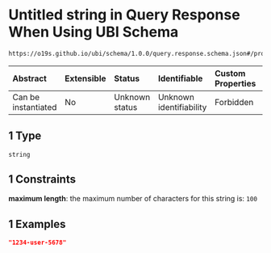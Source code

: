 # Untitled string in Query Response When Using UBI Schema

```txt
https://o19s.github.io/ubi/schema/1.0.0/query.response.schema.json#/properties/query_id/oneOf/1
```



| Abstract            | Extensible | Status         | Identifiable            | Custom Properties | Additional Properties | Access Restrictions | Defined In                                                                                        |
| :------------------ | :--------- | :------------- | :---------------------- | :---------------- | :-------------------- | :------------------ | :------------------------------------------------------------------------------------------------ |
| Can be instantiated | No         | Unknown status | Unknown identifiability | Forbidden         | Allowed               | none                | [query.response.schema.json\*](../../out/1.0.0/query.response.schema.json "open original schema") |

## 1 Type

`string`

## 1 Constraints

**maximum length**: the maximum number of characters for this string is: `100`

## 1 Examples

```json
"1234-user-5678"
```
